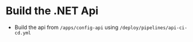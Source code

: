 # Build the .NET Api

- Build the api from `/apps/config-api` using `/deploy/pipelines/api-ci-cd.yml`